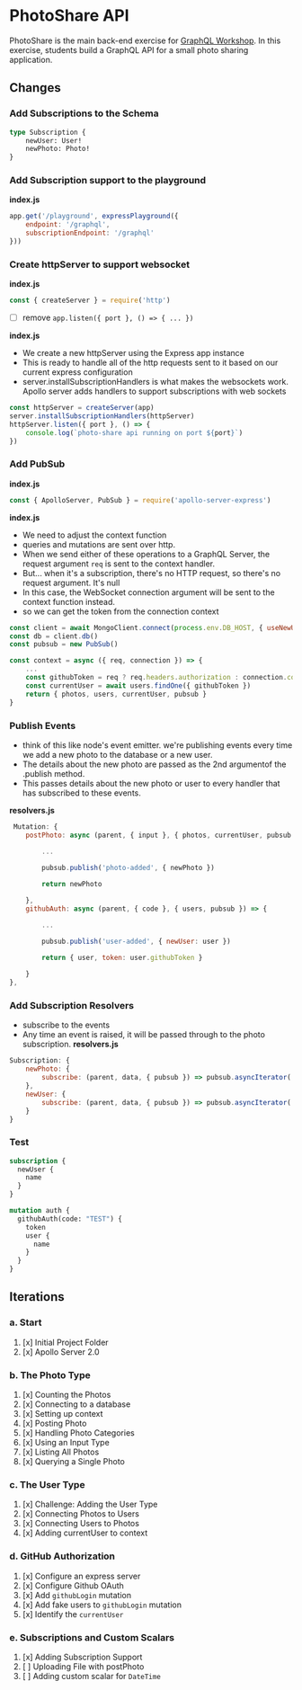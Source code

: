 PhotoShare API
===============
PhotoShare is the main back-end exercise for [GraphQL Workshop](https://www.graphqlworkshop.com). In this exercise, students build a GraphQL API for a small photo sharing application.

Changes
---------------
### Add Subscriptions to the Schema

```graphql
type Subscription {
    newUser: User!
    newPhoto: Photo!
}
```

### Add Subscription support to the playground

__index.js__
```javascript
app.get('/playground', expressPlayground({ 
    endpoint: '/graphql',
    subscriptionEndpoint: '/graphql' 
}))
```

### Create httpServer to support websocket

__index.js__
```javascript
const { createServer } = require('http')
```

* [ ] remove `app.listen({ port }, () => { ... })`

__index.js__
* We create a new httpServer using the Express app instance
* This is ready to handle all of the http requests sent to it based on our current express configuration
* server.installSubscriptionHandlers is what makes the websockets work. Apollo server adds handlers to support subscriptions with web sockets

```javascript
const httpServer = createServer(app)
server.installSubscriptionHandlers(httpServer)
httpServer.listen({ port }, () => {
    console.log(`photo-share api running on port ${port}`)
})
```

### Add PubSub 

__index.js__
```javascript
const { ApolloServer, PubSub } = require('apollo-server-express')
```

__index.js__

* We need to adjust the context function
* queries and mutations are sent over http.
* When we send either of these operations to a GraphQL Server, the request argument `req` is sent to the context handler.
* But... when it's a subscription, there's no HTTP request, so there's no request argument. It's null
* In this case, the WebSocket connection argument will be sent to the context function instead.
* so we can get the token from the connection context

```javascript
const client = await MongoClient.connect(process.env.DB_HOST, { useNewUrlParser: true })
const db = client.db()
const pubsub = new PubSub()

const context = async ({ req, connection }) => {
    ...
    const githubToken = req ? req.headers.authorization : connection.context.Authorization
    const currentUser = await users.findOne({ githubToken })
    return { photos, users, currentUser, pubsub }
}
```

### Publish Events
* think of this like node's event emitter. we're publishing events every time we add a new photo to the database or a new user.
* The details about the new photo are passed as the 2nd argumentof the .publish method. 
* This passes details about the new photo or user to every handler that has subscribed to these events.

__resolvers.js__
```javascript
 Mutation: {
    postPhoto: async (parent, { input }, { photos, currentUser, pubsub }) => {

        ...
    
        pubsub.publish('photo-added', { newPhoto })

        return newPhoto

    },
    githubAuth: async (parent, { code }, { users, pubsub }) => {

        ...

        pubsub.publish('user-added', { newUser: user })

        return { user, token: user.githubToken }
        
    }
},
```

### Add Subscription Resolvers

* subscribe to the events
* Any time an event is raised, it will be passed through to the photo subscription.
__resolvers.js__
```javascript
Subscription: {
    newPhoto: {
        subscribe: (parent, data, { pubsub }) => pubsub.asyncIterator('photo-added')
    },
    newUser: {
        subscribe: (parent, data, { pubsub }) => pubsub.asyncIterator('user-added')
    }
}
```

### Test

```graphql
subscription {
  newUser {
    name
  }
}
```

```graphql
mutation auth {
  githubAuth(code: "TEST") {
    token
    user {
      name
    }
  }
}
```

Iterations
---------------

### a. Start

1. [x] Initial Project Folder
2. [x] Apollo Server 2.0

### b. The Photo Type

1. [x] Counting the Photos 
2. [x] Connecting to a database
3. [x] Setting up context
4. [x] Posting Photo
5. [x] Handling Photo Categories 
6. [x] Using an Input Type 
7. [x] Listing All Photos 
8. [x] Querying a Single Photo 

### c. The User Type

1. [x] Challenge: Adding the User Type
2. [x] Connecting Photos to Users
3. [x] Connecting Users to Photos
4. [x] Adding currentUser to context

### d. GitHub Authorization

1. [x] Configure an express server
2. [x] Configure Github OAuth
3. [x] Add `githubLogin` mutation
4. [x] Add fake users to `githubLogin` mutation
5. [x] Identify the `currentUser`

### e. Subscriptions and Custom Scalars

1. [x] Adding Subscription Support 
2. [ ] Uploading File with postPhoto 
3. [ ] Adding custom scalar for `DateTime`
